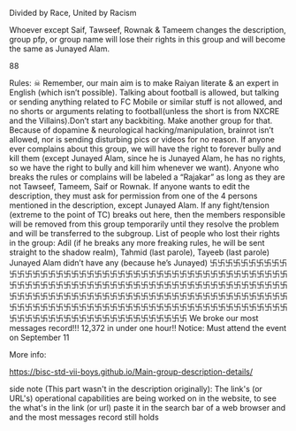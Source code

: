 Divided by Race, United by Racism

Whoever except Saif, Tawseef, Rownak & Tameem changes the description, group pfp, or group name will lose their rights in this group and will become the same as Junayed Alam.

88

Rules:
☠ Remember, our main aim is to make Raiyan literate & an expert in English (which isn’t possible). Talking about football is allowed, but talking or sending anything related to FC Mobile or similar stuff is not allowed, and no shorts or arguments relating to football(unless the short is from NXCRE and the Villains).Don’t start any backbiting. Make another group for that. Because of dopamine & neurological hacking/manipulation, brainrot isn’t allowed, nor is sending disturbing pics or videos for no reason.
If anyone ever complains about this group, we will have the right to forever bully and kill them (except Junayed Alam, since he is Junayed Alam, he has no rights, so we have the right to bully and kill him whenever we want). Anyone who breaks the rules or complains will be labeled a “Rajakar” as long as they are not Tawseef, Tameem, Saif or Rownak.
If anyone wants to edit the description, they must ask for permission from one of the 4 persons mentioned in the description, except Junayed Alam. If any fight/tension (extreme to the point of TC) breaks out here, then the members responsible will be removed from this group temporarily until they resolve the problem and will be transferred to the subgroup.
List of people who lost their rights in the group:
Adil (if he breaks any more freaking rules, he will be sent straight to the shadow realm), Tahmid (last parole), Tayeeb (last parole) Junayed Alam didn’t have any (because he’s Junayed)
卐卐卐卐卐卐卐卐卐卐卐卐卐卐卐卐卐卐卐卐卐卐卐卐卐卐卐卐卐卐卐卐卐卐卐卐卐卐卐卐卐卐卐卐卐卐卐卐卐卐卐卐卐卐卐卐卐卐卐卐卐卐卐卐卐卐卐卐卐卐卐卐卐卐卐卐卐卐卐卐卐卐卐卐卐卐卐卐卐卐卐卐卐卐卐卐卐卐卐卐卐卐卐卐卐卐卐卐卐卐卐卐卐卐卐卐卐卐卐卐卐卐卐卐卐卐卐卐卐卐卐卐卐卐卐卐卐卐卐卐卐卐卐卐卐卐卐卐卐卐卐卐卐卐卐卐卐卐卐卐卐卐卐卐卐卐卐卐卐卐卐卐卐卐卐卐卐
We broke our most messages record!!! 12,372 in under one hour!!
Notice: Must attend the event on September 11


More info:


https://bisc-std-vii-boys.github.io/Main-group-description-details/ 

side note (This part wasn't in the description originally):
The link's (or URL's) operational capabilities are being worked on in the website, to see the what's in the link (or url) paste it in the search bar of a web browser and  and the most messages record still holds
